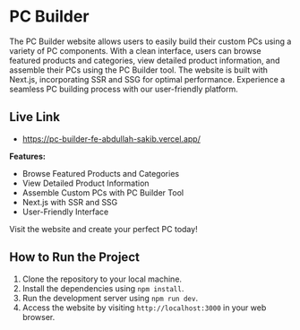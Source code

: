 # PC Builder

The PC Builder website allows users to easily build their custom PCs using a variety of PC components. With a clean interface, users can browse featured products and categories, view detailed product information, and assemble their PCs using the PC Builder tool. The website is built with Next.js, incorporating SSR and SSG for optimal performance. Experience a seamless PC building process with our user-friendly platform.

## Live Link

- https://pc-builder-fe-abdullah-sakib.vercel.app/

**Features:**

- Browse Featured Products and Categories
- View Detailed Product Information
- Assemble Custom PCs with PC Builder Tool
- Next.js with SSR and SSG
- User-Friendly Interface

Visit the website and create your perfect PC today!

## How to Run the Project

1. Clone the repository to your local machine.
2. Install the dependencies using `npm install`.
3. Run the development server using `npm run dev`.
4. Access the website by visiting `http://localhost:3000` in your web browser.
